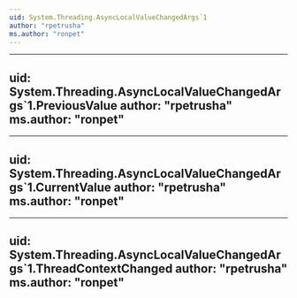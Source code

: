 ```yaml
---
uid: System.Threading.AsyncLocalValueChangedArgs`1
author: "rpetrusha"
ms.author: "ronpet"
---
```


---
uid: System.Threading.AsyncLocalValueChangedArgs`1.PreviousValue
author: "rpetrusha"
ms.author: "ronpet"
---

---
uid: System.Threading.AsyncLocalValueChangedArgs`1.CurrentValue
author: "rpetrusha"
ms.author: "ronpet"
---

---
uid: System.Threading.AsyncLocalValueChangedArgs`1.ThreadContextChanged
author: "rpetrusha"
ms.author: "ronpet"
---
